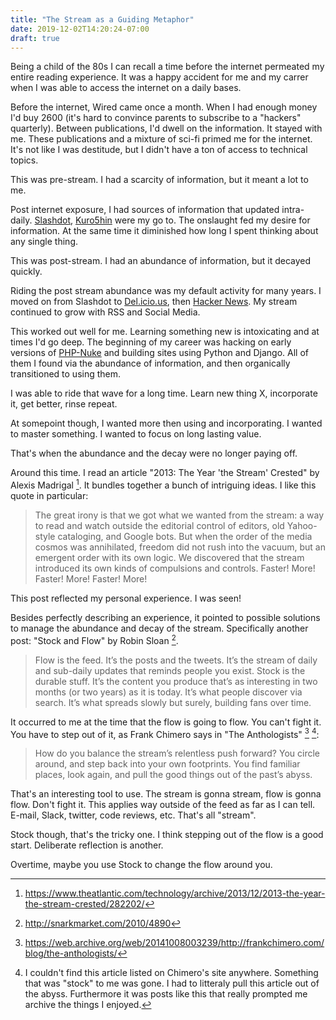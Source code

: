 ```yaml
---
title: "The Stream as a Guiding Metaphor"
date: 2019-12-02T14:20:24-07:00
draft: true
---
```


Being a child of the 80s I can recall a time before the internet permeated my entire reading experience. It was a happy accident for me and my carrer when I was able to access the internet on a daily bases.

Before the internet, Wired came once a month. When I had enough money I'd buy 2600 (it's hard to convince parents to subscribe to a "hackers" quarterly). Between publications, I'd dwell on the information. It stayed with me. These publications and a mixture of sci-fi primed me for the internet. It's not like I was destitude, but I didn't have a ton of access to technical topics.

This was pre-stream. I had a scarcity of information, but it meant a lot to me.

Post internet exposure, I had sources of information that updated intra-daily. [Slashdot](https://slashdot.org/), [Kuro5hin](https://en.wikipedia.org/wiki/Kuro5hin) were my go to. The onslaught fed my desire for information. At the same time it diminished how long I spent thinking about any single thing.

This was post-stream. I had an abundance of information, but it decayed quickly.

Riding the post stream abundance was my default activity for many years. I moved on from Slashdot to [Del.icio.us](<https://en.wikipedia.org/wiki/Delicious_(website)>), then [Hacker News](https://news.ycombinator.com/news). My stream continued to grow with RSS and Social Media.

This worked out well for me. Learning something new is intoxicating and at times I'd go deep. The beginning of my career was hacking on early versions of [PHP-Nuke](https://en.wikipedia.org/wiki/PHP-Nuke) and building sites using Python and Django. All of them I found via the abundance of information, and then organically transitioned to using them.

I was able to ride that wave for a long time. Learn new thing X, incorporate it, get better, rinse repeat.

At somepoint though, I wanted more then using and incorporating. I wanted to master something. I wanted to focus on long lasting value.

That's when the abundance and the decay were no longer paying off.

Around this time. I read an article "2013: The Year 'the Stream' Crested" by Alexis Madrigal [^the-stream]. It bundles together a bunch of intriguing ideas. I like this quote in particular:

> The great irony is that we got what we wanted from the stream: a way to read and watch outside the editorial control of editors, old Yahoo-style cataloging, and Google bots. But when the order of the media cosmos was annihilated, freedom did not rush into the vacuum, but an emergent order with its own logic. We discovered that the stream introduced its own kinds of compulsions and controls. Faster! More! Faster! More! Faster! More!

This post reflected my personal experience. I was seen!

Besides perfectly describing an experience, it pointed to possible solutions to manage the abundance and decay of the stream. Specifically another post: "Stock and Flow" by Robin Sloan [^stock-and-flow].

> Flow is the feed. It’s the posts and the tweets. It’s the stream of daily and sub-daily updates that reminds people you exist.
> Stock is the durable stuff. It’s the content you produce that’s as interesting in two months (or two years) as it is today. It’s what people discover via search. It’s what spreads slowly but surely, building fans over time.

It occurred to me at the time that the flow is going to flow. You can't fight it. You have to step out of it, as Frank Chimero says in "The Anthologists" [^the-anthologists] [^the-anthologists-meta]:

> How do you balance the stream’s relentless push forward? You circle around, and step back into your own footprints. You find familiar places, look again, and pull the good things out of the past’s abyss.

That's an interesting tool to use. The stream is gonna stream, flow is gonna flow. Don't fight it. This applies way outside of the feed as far as I can tell. E-mail, Slack, twitter, code reviews, etc. That's all "stream".

Stock though, that's the tricky one. I think stepping out of the flow is a good start. Deliberate reflection is another.

Overtime, maybe you use Stock to change the flow around you.


[^the-stream]: https://www.theatlantic.com/technology/archive/2013/12/2013-the-year-the-stream-crested/282202/
[^stock-and-flow]: http://snarkmarket.com/2010/4890
[^the-anthologists]: https://web.archive.org/web/20141008003239/http://frankchimero.com/blog/the-anthologists/

[^the-anthologists-meta]: I couldn't find this article listed on Chimero's site anywhere. Something that was "stock" to me was gone. I had to litteraly pull this article out of the abyss. Furthermore it was posts like this that really prompted me archive the things I enjoyed.
